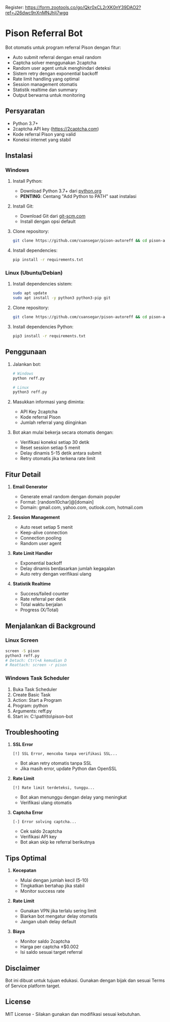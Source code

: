 Register: https://form.zootools.co/go/Qkr0xCL2rXK0nY39DAO2?ref=J26dwc9nXnMNJhIj7wgq
# Pison Referral Bot

Bot otomatis untuk program referral Pison dengan fitur:
- Auto submit referral dengan email random
- Captcha solver menggunakan 2captcha
- Random user agent untuk menghindari deteksi
- Sistem retry dengan exponential backoff
- Rate limit handling yang optimal
- Session management otomatis
- Statistik realtime dan summary
- Output berwarna untuk monitoring

## Persyaratan

- Python 3.7+
- 2captcha API key (https://2captcha.com)
- Kode referral Pison yang valid
- Koneksi internet yang stabil

## Instalasi

### Windows

1. Install Python:
   - Download Python 3.7+ dari [python.org](https://www.python.org/downloads/)
   - **PENTING**: Centang "Add Python to PATH" saat instalasi

2. Install Git:
   - Download Git dari [git-scm.com](https://git-scm.com/download/win)
   - Install dengan opsi default

3. Clone repository:
   ```bash
   git clone https://github.com/cuansegar/pison-autoreff && cd pison-autoreff
   ```

4. Install dependencies:
   ```bash
   pip install -r requirements.txt
   ```

### Linux (Ubuntu/Debian)

1. Install dependencies sistem:
   ```bash
   sudo apt update
   sudo apt install -y python3 python3-pip git
   ```

2. Clone repository:
   ```bash
   git clone https://github.com/cuansegar/pison-autoreff && cd pison-autoreff
   ```

3. Install dependencies Python:
   ```bash
   pip3 install -r requirements.txt
   ```

## Penggunaan

1. Jalankan bot:
   ```bash
   # Windows
   python reff.py
   ```
   ```bash
   # Linux
   python3 reff.py
   ```

2. Masukkan informasi yang diminta:
   - API Key 2captcha
   - Kode referral Pison
   - Jumlah referral yang diinginkan

3. Bot akan mulai bekerja secara otomatis dengan:
   - Verifikasi koneksi setiap 30 detik
   - Reset session setiap 5 menit
   - Delay dinamis 5-15 detik antara submit
   - Retry otomatis jika terkena rate limit

## Fitur Detail

1. **Email Generator**
   - Generate email random dengan domain populer
   - Format: [random10char]@[domain]
   - Domain: gmail.com, yahoo.com, outlook.com, hotmail.com

2. **Session Management**
   - Auto reset setiap 5 menit
   - Keep-alive connection
   - Connection pooling
   - Random user agent

3. **Rate Limit Handler**
   - Exponential backoff
   - Delay dinamis berdasarkan jumlah kegagalan
   - Auto retry dengan verifikasi ulang

4. **Statistik Realtime**
   - Success/failed counter
   - Rate referral per detik
   - Total waktu berjalan
   - Progress (X/Total)

## Menjalankan di Background

### Linux Screen
```bash
screen -S pison
python3 reff.py
# Detach: Ctrl+A kemudian D
# Reattach: screen -r pison
```

### Windows Task Scheduler
1. Buka Task Scheduler
2. Create Basic Task
3. Action: Start a Program
4. Program: python
5. Arguments: reff.py
6. Start in: C:\path\to\pison-bot

## Troubleshooting

1. **SSL Error**
   ```
   [!] SSL Error, mencoba tanpa verifikasi SSL...
   ```
   - Bot akan retry otomatis tanpa SSL
   - Jika masih error, update Python dan OpenSSL

2. **Rate Limit**
   ```
   [!] Rate limit terdeteksi, tunggu...
   ```
   - Bot akan menunggu dengan delay yang meningkat
   - Verifikasi ulang otomatis

3. **Captcha Error**
   ```
   [-] Error solving captcha...
   ```
   - Cek saldo 2captcha
   - Verifikasi API key
   - Bot akan skip ke referral berikutnya

## Tips Optimal

1. **Kecepatan**
   - Mulai dengan jumlah kecil (5-10)
   - Tingkatkan bertahap jika stabil
   - Monitor success rate

2. **Rate Limit**
   - Gunakan VPN jika terlalu sering limit
   - Biarkan bot mengatur delay otomatis
   - Jangan ubah delay default

3. **Biaya**
   - Monitor saldo 2captcha
   - Harga per captcha ±$0.002
   - Isi saldo sesuai target referral


## Disclaimer

Bot ini dibuat untuk tujuan edukasi. Gunakan dengan bijak dan sesuai Terms of Service platform target.

## License

MIT License - Silakan gunakan dan modifikasi sesuai kebutuhan.
